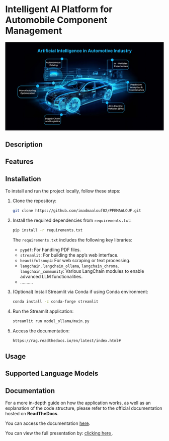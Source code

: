 # Intelligent AI Platform for Automobile Component Management
![Texte alternatif](./Documentation/images/int.jpg)  
## Description


## Features



## Installation

To install and run the project locally, follow these steps:

1. Clone the repository:

   ```bash
   git clone https://github.com/imadmaalouf02/PFEMAALOUF.git
   ```

2. Install the required dependencies from `requirements.txt`:

   ```bash
   pip install -r requirements.txt
   ```

   The `requirements.txt` includes the following key libraries:

   - `pypdf`: For handling PDF files.
   - `streamlit`: For building the app’s web interface.
   - `beautifulsoup4`: For web scraping or text processing.
   - `langchain`, `langchain_ollama`, `langchain_chroma`, `langchain_community`: Various LangChain modules to enable advanced LLM functionalities.
   - ..........

3. (Optional) Install Streamlit via Conda if using Conda environment:

   ```bash
   conda install -c conda-forge streamlit
   ```

4. Run the Streamlit application:

   ```bash
   streamlit run model_ollama/main.py
   ```

5. Access the documentation:

   ```bash
   https://rag.readthedocs.io/en/latest/index.html#
   ```
## Usage



## Supported Language Models



## Documentation

For a more in-depth guide on how the application works, as well as an explanation of the code structure, please refer to the official documentation hosted on **ReadTheDocs**.

You can access the documentation [here](https://intelligent-ai-platform-for-automobile-component-management.readthedocs.io/en/latest/).



You can view the full presentation by:  [clicking here ](https://docs.google.com/presentation/d/179c-zVFqXlB1TWVTBPvPoonVG5rFvTlb/edit?rtpof=true&sd=true).

